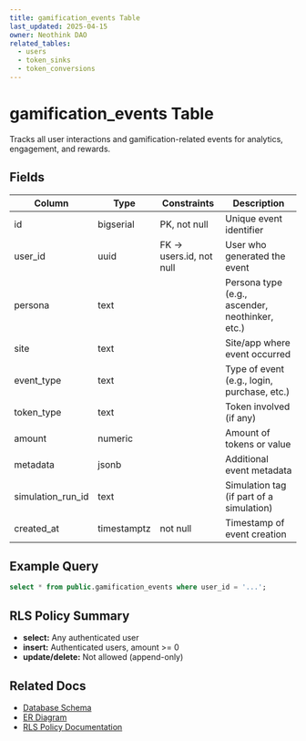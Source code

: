 ```yaml
---
title: gamification_events Table
last_updated: 2025-04-15
owner: Neothink DAO
related_tables:
  - users
  - token_sinks
  - token_conversions
---
```


# gamification_events Table

Tracks all user interactions and gamification-related events for analytics, engagement, and rewards.

## Fields
| Column             | Type      | Constraints                | Description                                     |
|--------------------|-----------|----------------------------|-------------------------------------------------|
| id                 | bigserial | PK, not null               | Unique event identifier                         |
| user_id            | uuid      | FK → users.id, not null    | User who generated the event                    |
| persona            | text      |                            | Persona type (e.g., ascender, neothinker, etc.) |
| site               | text      |                            | Site/app where event occurred                   |
| event_type         | text      |                            | Type of event (e.g., login, purchase, etc.)     |
| token_type         | text      |                            | Token involved (if any)                         |
| amount             | numeric   |                            | Amount of tokens or value                       |
| metadata           | jsonb     |                            | Additional event metadata                       |
| simulation_run_id  | text      |                            | Simulation tag (if part of a simulation)        |
| created_at         | timestamptz| not null                  | Timestamp of event creation                     |

## Example Query
```sql
select * from public.gamification_events where user_id = '...';
```

## RLS Policy Summary
- **select:** Any authenticated user
- **insert:** Authenticated users, amount >= 0
- **update/delete:** Not allowed (append-only)

## Related Docs
- [Database Schema](../schema_documentation.md)
- [ER Diagram](../database_diagram.md)
- [RLS Policy Documentation](../../security/authorization.md)
